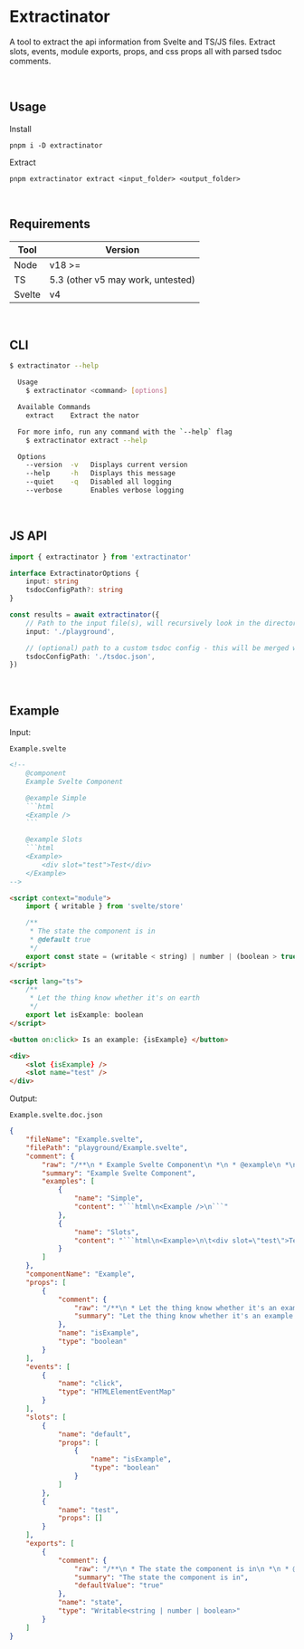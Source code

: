 # Extractinator

A tool to extract the api information from Svelte and TS/JS files. Extract slots, events, module exports, props, and css props all with parsed tsdoc comments.

<br>

## Usage

Install

`pnpm i -D extractinator`

Extract

`pnpm extractinator extract <input_folder> <output_folder>`

<br>

## Requirements

| Tool   | Version                           |
| ------ | --------------------------------- |
| Node   | v18 >=                            |
| TS     | 5.3 (other v5 may work, untested) |
| Svelte | v4                                |

<br>

## CLI

```bash
$ extractinator --help

  Usage
    $ extractinator <command> [options]

  Available Commands
    extract    Extract the nator

  For more info, run any command with the `--help` flag
    $ extractinator extract --help

  Options
    --version  -v   Displays current version
    --help     -h   Displays this message
    --quiet    -q   Disabled all logging
    --verbose	    Enables verbose logging
```

<br>

## JS API

```ts
import { extractinator } from 'extractinator'

interface ExtractinatorOptions {
	input: string
	tsdocConfigPath?: string
}

const results = await extractinator({
	// Path to the input file(s), will recursively look in the directory for .svelte, .ts, and .js files
	input: './playground',

	// (optional) path to a custom tsdoc config - this will be merged with the internal config
	tsdocConfigPath: './tsdoc.json',
})
```

<br>

## Example

Input:

`Example.svelte`

````html
<!-- 
	@component
	Example Svelte Component

	@example Simple
	```html
	<Example />
	```

	@example Slots
	```html
	<Example>
		<div slot="test">Test</div>
	</Example>
-->

<script context="module">
	import { writable } from 'svelte/store'

	/**
	 * The state the component is in
	 * @default true
	 */
	export const state = (writable < string) | number | (boolean > true)
</script>

<script lang="ts">
	/**
	 * Let the thing know whether it's on earth
	 */
	export let isExample: boolean
</script>

<button on:click> Is an example: {isExample} </button>

<div>
	<slot {isExample} />
	<slot name="test" />
</div>
````

Output:

`Example.svelte.doc.json`

````json
{
	"fileName": "Example.svelte",
	"filePath": "playground/Example.svelte",
	"comment": {
		"raw": "/**\n * Example Svelte Component\n *\n * @example\n *\n * Simple\n * ```html\n * <Example />\n * ```\n *\n * @example\n *\n * Slots ```html <Example> <div slot=\"test\">Test</div> </Example>\n */",
		"summary": "Example Svelte Component",
		"examples": [
			{
				"name": "Simple",
				"content": "```html\n<Example />\n```"
			},
			{
				"name": "Slots",
				"content": "```html\n<Example>\n\t<div slot=\"test\">Test</div>\n</Example>"
			}
		]
	},
	"componentName": "Example",
	"props": [
		{
			"comment": {
				"raw": "/**\n * Let the thing know whether it's an example or not.\n */",
				"summary": "Let the thing know whether it's an example or not."
			},
			"name": "isExample",
			"type": "boolean"
		}
	],
	"events": [
		{
			"name": "click",
			"type": "HTMLElementEventMap"
		}
	],
	"slots": [
		{
			"name": "default",
			"props": [
				{
					"name": "isExample",
					"type": "boolean"
				}
			]
		},
		{
			"name": "test",
			"props": []
		}
	],
	"exports": [
		{
			"comment": {
				"raw": "/**\n * The state the component is in\n *\n * @default\n *\n * true\n */",
				"summary": "The state the component is in",
				"defaultValue": "true"
			},
			"name": "state",
			"type": "Writable<string | number | boolean>"
		}
	]
}
````
